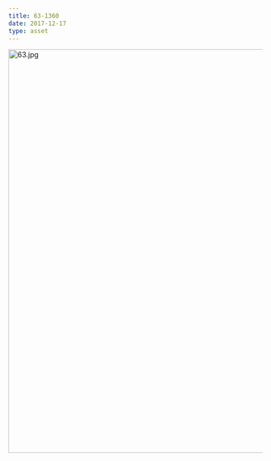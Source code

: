 ```yaml
---
title: 63-1360
date: 2017-12-17
type: asset
---
```

<img src="/assets/images/63.jpg" width="800" alt="63.jpg" style="margin: 0;padding: 0;border: 0;">
